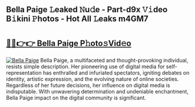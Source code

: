 ## Bella Paige 𝙻eaked 𝙽u𝚍e - Part-d9x 𝚅𝚒deo B𝚒kini 𝙿hotos - Hot All 𝙻eaks m4GM7

# <h2><a href="http://ld2oxim.urlbe.top/?page=Bella+Paige">🔗🔗👉👉 Bella Paige P𝚑oto𝚜Vid𝚎o</a></h2>

[![Bella Paige](https://i.imgur.com/eBuTRDB.gif)](http://ld2oxim.urlbe.top/?page=Bella+Paige)
Bella Paige, a multifaceted and thought-provoking individual, resists simple description. Her pioneering use of digital media for self-representation has enthralled and infuriated spectators, igniting debates on identity, artistic expression, and the evolving nature of online societies. Regardless of her future decisions, her influence on digital media is indisputable. With unwavering determination and undeniable enchantment, Bella Paige impact on the digital community is significant.
